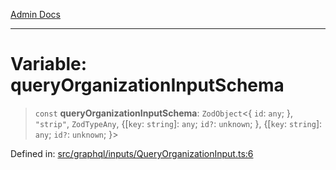 [Admin Docs](/)

***

# Variable: queryOrganizationInputSchema

> `const` **queryOrganizationInputSchema**: `ZodObject`\<\{ `id`: `any`; \}, `"strip"`, `ZodTypeAny`, \{[`key`: `string`]: `any`; `id?`: `unknown`; \}, \{[`key`: `string`]: `any`; `id?`: `unknown`; \}\>

Defined in: [src/graphql/inputs/QueryOrganizationInput.ts:6](https://github.com/gautam-divyanshu/talawa-api/blob/1d38acecd3e456f869683fb8dca035a5e42010d5/src/graphql/inputs/QueryOrganizationInput.ts#L6)
